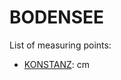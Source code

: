 # BODENSEE

List of measuring points:

* [KONSTANZ](./KONSTANZ): <Value topic="rivers/pegel-online/BODENSEE/KONSTANZ/measurementValue"/> cm
